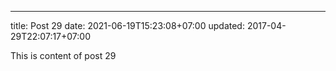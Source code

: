 ---
title: Post 29
date: 2021-06-19T15:23:08+07:00
updated: 2017-04-29T22:07:17+07:00

This is content of post 29